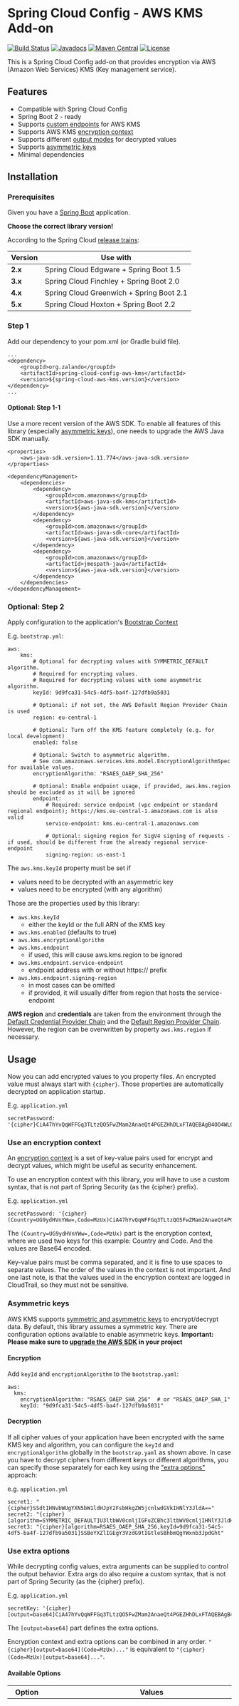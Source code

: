 Spring Cloud Config - AWS KMS Add-on
====================================

[![Build Status](https://travis-ci.org/zalando/spring-cloud-config-aws-kms.svg?branch=master)](https://travis-ci.org/zalando/spring-cloud-config-aws-kms)
[![Javadocs](http://javadoc.io/badge/org.zalando/spring-cloud-config-aws-kms.svg?color=blue)](http://javadoc.io/doc/org.zalando/spring-cloud-config-aws-kms)
[![Maven Central](https://img.shields.io/maven-central/v/org.zalando/spring-cloud-config-aws-kms.svg)](https://maven-badges.herokuapp.com/maven-central/org.zalando/spring-cloud-config-aws-kms)
[![License](https://img.shields.io/badge/license-Apache_2.0-blue.svg)](https://raw.githubusercontent.com/zalando-incubator/aws-support-spring-boot-starter/master/LICENSE)

This is a Spring Cloud Config add-on that provides encryption via AWS (Amazon Web Services) KMS (Key management service).

Features
--------

* Compatible with Spring Cloud Config
* Spring Boot 2 - ready
* Supports [custom endpoints](#optional-step-2) for AWS KMS
* Supports AWS KMS [encryption context](#use-an-encryption-context)
* Supports different [output modes](#available-options) for decrypted values
* Supports [asymmetric keys](#asymmetric-keys)
* Minimal dependencies 

Installation
------------

### Prerequisites
Given you have a [Spring Boot](http://projects.spring.io/spring-boot/) application.

**Choose the correct library version!**

According to the Spring Cloud [release trains](https://spring.io/projects/spring-cloud#release-trains):

Version | Use with
------- | ---------------------------------------
**2.x** | Spring Cloud Edgware + Spring Boot 1.5
**3.x** | Spring Cloud Finchley + Spring Boot 2.0
**4.x** | Spring Cloud Greenwich + Spring Boot 2.1
**5.x** | Spring Cloud Hoxton + Spring Boot 2.2

### Step 1
Add our dependency to your pom.xml (or Gradle build file).

    ...
    <dependency>
        <groupId>org.zalando</groupId>
        <artifactId>spring-cloud-config-aws-kms</artifactId>
        <version>${spring-cloud-aws-kms.version}</version>
    </dependency>
    ...
    
#### Optional: Step 1-1
Use a more recent version of the AWS SDK. To enable all features of this library
(especially [asymmetric keys](#asymmetric-keys)), one needs to upgrade the AWS Java SDK
manually.

    <properties>
        <aws-java-sdk.version>1.11.774</aws-java-sdk.version>
    </properties>

    <dependencyManagement>
        <dependencies>
            <dependency>
                <groupId>com.amazonaws</groupId>
                <artifactId>aws-java-sdk-kms</artifactId>
                <version>${aws-java-sdk.version}</version>
            </dependency>
            <dependency>
                <groupId>com.amazonaws</groupId>
                <artifactId>aws-java-sdk-core</artifactId>
                <version>${aws-java-sdk.version}</version>
            </dependency>
            <dependency>
                <groupId>com.amazonaws</groupId>
                <artifactId>jmespath-java</artifactId>
                <version>${aws-java-sdk.version}</version>
            </dependency>
        </dependencies>
    </dependencyManagement>


### Optional: Step 2
Apply configuration to the application's [Bootstrap Context](http://cloud.spring.io/spring-cloud-static/Greenwich.RELEASE/single/spring-cloud.html#_the_bootstrap_application_context)

E.g. `bootstrap.yml`:

    aws:
        kms:
            # Optional for decrypting values with SYMMETRIC_DEFAULT algorithm.
            # Required for encrypting values.
            # Required for decrypting values with some asymmetric algorithm. 
            keyId: 9d9fca31-54c5-4df5-ba4f-127dfb9a5031
            
            # Optional: if not set, the AWS Default Region Provider Chain is used
            region: eu-central-1
            
            # Optional: Turn off the KMS feature completely (e.g. for local development) 
            enabled: false
            
            # Optional: Switch to asymmetric algorithm.
            # See com.amazonaws.services.kms.model.EncryptionAlgorithmSpec for available values.
            encryptionAlgorithm: "RSAES_OAEP_SHA_256"
            
            # Optional: Enable endpoint usage, if provided, aws.kms.region should be excluded as it will be ignored
            endpoint:
                # Required: service endpoint (vpc endpoint or standard regional endpoint); https://kms.eu-central-1.amazonaws.com is also valid
                service-endpoint: kms.eu-central-1.amazonaws.com
                
                # Optional: signing region for SigV4 signing of requests - if used, should be different from the already regional service-endpoint
                signing-region: us-east-1
                
                

The `aws.kms.keyId` property must be set if
  - values need to be decrypted with an asymmetric key
  - values need to be encrypted (with any algorithm)
  
Those are the properties used by this library:

- `aws.kms.keyId`
    - either the keyId or the full ARN of the KMS key
- `aws.kms.enabled` (defaults to true)
- `aws.kms.encryptionAlgorithm`
- `aws.kms.endpoint`
    - if used, this will cause aws.kms.region to be ignored
- `aws.kms.endpoint.service-endpoint`
    - endpoint address with or without https:// prefix
- `aws.kms.endpoint.signing-region` 
    - in most cases can be omitted
    - if provided, it will usually differ from region that hosts the service-endpoint
 

**AWS region** and **credentials** are taken from the environment through the
[Default Credential Provider Chain](http://docs.aws.amazon.com/sdk-for-java/v1/developer-guide/credentials.html#credentials-default)
and the [Default Region Provider Chain](http://docs.aws.amazon.com/sdk-for-java/v1/developer-guide/java-dg-region-selection.html#automatically-determine-the-aws-region-from-the-environment).
However, the region can be overwritten by property `aws.kms.region` if necessary.

Usage
-----

Now you can add encrypted values to you property files. An encrypted value must always start with `{cipher}`.
Those properties are automatically decrypted on application startup.

E.g. `application.yml`

    secretPassword: '{cipher}CiA47hYvQqWFFGq3TLtzQO5FwZMam2AnaeQt4PGEZHhDLxFTAQEBAgB4OO4WL0KlhRRqt0y7c0DuRcGTGptgJ8nkLeDxhGR4Qy8AAABqMGgGCSqGSIb3DQEHBqBbMFkCAQAwVAYJKoZIhvcNAQcBMB4GCWCGSAFlAwQBLjARBAx61LJpXQwgTcnGeSQCARCAJ4xhpGC5HT2xT+Vhy2iAuT+P/PLliZK5u6CiGhgudteZsCr7VJ/1aw=='

### Use an encryption context

An [encryption context](http://docs.aws.amazon.com/kms/latest/developerguide/encryption-context.html)
is a set of key-value pairs used for encrypt and decrypt values, which might be useful as security
enhancement.

To use an encryption context with this library, you will have to use a custom syntax, that is not part
of Spring Security (as the {cipher} prefix).

E.g. `application.yml`

    secretPassword: '{cipher}(Country=UG9ydHVnYWw=,Code=MzUx)CiA47hYvQqWFFGq3TLtzQO5FwZMam2AnaeQt4PGEZHhDLxFTAQEBAgB4OO4WL0KlhRRqt0y7c0DuRcGTGptgJ8nkLeDxhGR4Qy8AAABqMGgGCSqGSIb3DQEHBqBbMFkCAQAwVAYJKoZIhvcNAQcBMB4GCWCGSAFlAwQBLjARBAx61LJpXQwgTcnGeSQCARCAJ4xhpGC5HT2xT+Vhy2iAuT+P/PLliZK5u6CiGhgudteZsCr7VJ/1aw=='

The `(Country=UG9ydHVnYWw=,Code=MzUx)` part is the encryption context, where we used two keys for
this example: Country and Code. And the values are Base64 encoded.

Key-value pairs must be comma separated, and it is fine to use spaces to separate values. The order of the
values in the context is not important. And one last note, is that the values used in the encryption
context are logged in CloudTrail, so they must not be sensitive.

### Asymmetric keys

AWS KMS supports [symmetric and asymmetric keys](https://docs.aws.amazon.com/kms/latest/developerguide/symmetric-asymmetric.html)
to encrypt/decrypt data. By default, this library assumes a symmetric key. There are configuration options available to
enable asymmetric keys. **Important: Please make sure to [upgrade the AWS SDK](#optional-step-1-1) in your project**

#### Encryption

Add `keyId` and `encryptionAlgorithm` to the `bootstrap.yaml`:

    aws:
      kms:
        encryptionAlgorithm: "RSAES_OAEP_SHA_256"  # or "RSAES_OAEP_SHA_1"
        keyId: "9d9fca31-54c5-4df5-ba4f-127dfb9a5031"


#### Decryption

If all cipher values of your application have been encrypted with the
same KMS key and algorithm, you can configure the `keyId` and `encryptionAlgorithm`
globally in the `bootstrap.yaml` as shown above. In case you have to decrypt
ciphers from different keys or different algorithms, you can specify those
separately for each key using the ["extra options"](#use-extra-options) approach:

e.g. `application.yml`

    secret1: "{cipher}SSdtIHNvbWUgYXN5bW1ldHJpY2FsbHkgZW5jcnlwdGVkIHNlY3JldA=="
    secret2: "{cipher}[algorithm=SYMMETRIC_DEFAULT]U3ltbWV0cmljIGFuZCBhc3ltbWV0cmljIHNlY3JldHMgY2FuIGJlIG1peGVk"
    secret3: "{cipher}[algorithm=RSAES_OAEP_SHA_256,keyId=9d9fca31-54c5-4df5-ba4f-127dfb9a5031]SSBoYXZlIGEgY3VzdG9tIGtleSBhbmQgYWxnb3JpdGht"

### Use extra options

While decrypting config values, extra arguments can be supplied to control the output behavior.
Extra args do also require a custom syntax, that is not part of Spring Security (as the {cipher} prefix).

E.g. `application.yml`

    secretKey: '{cipher}[output=base64]CiA47hYvQqWFFGq3TLtzQO5FwZMam2AnaeQt4PGEZHhDLxFTAQEBAgB4OO4WL0KlhRRqt0y7c0DuRcGTGptgJ8nkLeDxhGR4Qy8AAABqMGgGCSqGSIb3DQEHBqBbMFkCAQAwVAYJKoZIhvcNAQcBMB4GCWCGSAFlAwQBLjARBAx61LJpXQwgTcnGeSQCARCAJ4xhpGC5HT2xT+Vhy2iAuT+P/PLliZK5u6CiGhgudteZsCr7VJ/1aw=='

The `[output=base64]` part defines the extra options.

Encryption context and extra options can be combined in any order.
`"{cipher}[output=base64](Code=MzUx)..."` is equivalent to `"{cipher}(Code=MzUx)[output=base64]..."`.

#### Available Options
| Option | Values | Default | Description |
| ------ | ------ | ------- | ----------- |
| output | `plain`, `base64` | `plain` | `plain` returns the decrypted secret as simple String. `base64` returns the decrypted secret in Base64 encoding. This is useful in cases where the plaintext secret contains non-printable characters (e.g. random AES keys) |
| algorithm | as defined in `com.amazonaws.services.kms.model.EncryptionAlgorithmSpec` | `null` | Use the algorithm to decrypt the cipher text. |
| keyId | ID or full ARN of a KMS key | `null` | Use the given key to decrypt the cipher text |


FAQ
---

### Error with Spring Cloud Config Server

When using this library together with `spring-cloud-config-server` some users saw this error:

    org.springframework.beans.factory.UnsatisfiedDependencyException: Error creating bean with name 'org.springframework.cloud.config.server.config.EncryptionAutoConfiguration$EncryptorConfiguration': Unsatisfied dependency expressed through field 'encryptor'; nested exception is org.springframework.beans.factory.NoUniqueBeanDefinitionException: No qualifying bean of type 'org.springframework.security.crypto.encrypt.TextEncryptor' available: expected single matching bean but found 2: defaultTextEncryptor,kmsTextEncryptor
        at org.springframework.beans.factory.annotation.AutowiredAnnotationBeanPostProcessor$AutowiredFieldElement.inject(AutowiredAnnotationBeanPostProcessor.java:643) ~[spring-beans-5.2.4.RELEASE.jar:5.2.4.RELEASE]
        at org.springframework.beans.factory.annotation.InjectionMetadata.inject(InjectionMetadata.java:130) ~[spring-beans-5.2.4.RELEASE.jar:5.2.4.RELEASE]
        at org.springframework.beans.factory.annotation.AutowiredAnnotationBeanPostProcessor.postProcessProperties(AutowiredAnnotationBeanPostProcessor.java:399) ~[spring-beans-5.2.4.RELEASE.jar:5.2.4.RELEASE]
        at org.springframework.beans.factory.support.AbstractAutowireCapableBeanFactory.populateBean(AbstractAutowireCapableBeanFactory.java:1422) ~[spring-beans-5.2.4.RELEASE.jar:5.2.4.RELEASE]
        ...
    Caused by: org.springframework.beans.factory.NoUniqueBeanDefinitionException: No qualifying bean of type 'org.springframework.security.crypto.encrypt.TextEncryptor' available: expected single matching bean but found 2: defaultTextEncryptor,kmsTextEncryptor
        at org.springframework.beans.factory.config.DependencyDescriptor.resolveNotUnique(DependencyDescriptor.java:220) ~[spring-beans-5.2.4.RELEASE.jar:5.2.4.RELEASE]
        at org.springframework.beans.factory.support.DefaultListableBeanFactory.doResolveDependency(DefaultListableBeanFactory.java:1265) ~[spring-beans-5.2.4.RELEASE.jar:5.2.4.RELEASE]
        at org.springframework.beans.factory.support.DefaultListableBeanFactory.resolveDependency(DefaultListableBeanFactory.java:1207) ~[spring-beans-5.2.4.RELEASE.jar:5.2.4.RELEASE]
        at org.springframework.beans.factory.annotation.AutowiredAnnotationBeanPostProcessor$AutowiredFieldElement.inject(AutowiredAnnotationBeanPostProcessor.java:640) ~[spring-beans-5.2.4.RELEASE.jar:5.2.4.RELEASE]
        ...
        
The solution is to make sure, that `spring-cloud-config-aws-kms` appears above `spring-cloud-config-server`
in the list of dependencies of your maven `pom.xml` file. Please take a look at the ConfigServerTest in the
module integration-test-3 for usage with Spring Cloud Config Server. 

### How to get the cipher text?

The Spring Cloud Config Server library provides an endpoint to encrypt plain text strings. Make sure to secure this endpoint properly!
See [reference](http://cloud.spring.io/spring-cloud-config/spring-cloud-config.html#_encryption_and_decryption) for details.

You can also use [AWS CLI](http://docs.aws.amazon.com/cli/latest/reference/kms/encrypt.html#examples) or our small
[CLI tool](https://github.com/zalando/spring-cloud-config-aws-kms/tree/master/spring-cloud-config-aws-kms-encryption-cli) to encrypt and decrypt values.

Development
-----------

### Run Test Suite

    mvn clean test
    
### Coverage Report

    open spring-cloud-config-aws-kms-coverage/target/site/jacoco/index.html

Releases
--------

### Release to Maven Central

    mvn clean release:prepare -Dresume=false

    mvn release:perform

Contributing
------------

Contributions are highly welcome. For details please refer to the [guidelines](https://github.com/zalando/spring-cloud-config-aws-kms/tree/master/CONTRIBUTING.md).

License
-------

Copyright (C) 2015 Zalando SE (https://tech.zalando.com)

Licensed under the Apache License, Version 2.0 (the "License");
you may not use this file except in compliance with the License.
You may obtain a copy of the License at

    http://www.apache.org/licenses/LICENSE-2.0

Unless required by applicable law or agreed to in writing, software
distributed under the License is distributed on an "AS IS" BASIS,
WITHOUT WARRANTIES OR CONDITIONS OF ANY KIND, either express or implied.
See the License for the specific language governing permissions and
limitations under the License.
